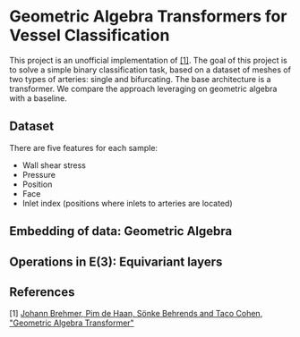# Geometric Algebra Transformers for Vessel Classification

This project is an unofficial implementation of [[1]](#1). The goal of this project is to solve a simple binary classification task, based on a dataset of meshes of two types of arteries: single and bifurcating. The base architecture is a transformer. We compare the approach leveraging on geometric algebra with a baseline.

## Dataset

There are five features for each sample:
- Wall shear stress
- Pressure
- Position
- Face
- Inlet index (positions where inlets to arteries are located)

## Embedding of data: Geometric Algebra

## Operations in E(3): Equivariant layers

## References

<a id="1">[1]</a> 
[Johann Brehmer, Pim de Haan, Sönke Behrends and Taco Cohen, "Geometric Algebra Transformer"](https://arxiv.org/pdf/2305.18415)